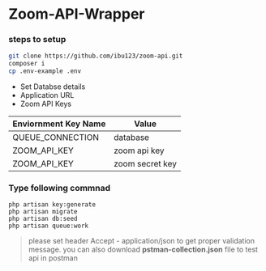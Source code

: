 # Zoom-API-Wrapper
### steps to setup

```sh
git clone https://github.com/ibu123/zoom-api.git
composer i
cp .env-example .env
```

- Set Databse details
- Application URL
- Zoom API Keys

| Enviornment Key Name | Value |
| ------ | ------ |
| QUEUE_CONNECTION | database|
| ZOOM_API_KEY | zoom api key |
| ZOOM_API_KEY | zoom secret key |

### Type following commnad

```
php artisan key:generate
php artisan migrate
php artisan db:seed
php artisan queue:work
```
> please set header Accept - application/json to get proper validation message.
> you can also download **pstman-collection.json** file to test api in postman
